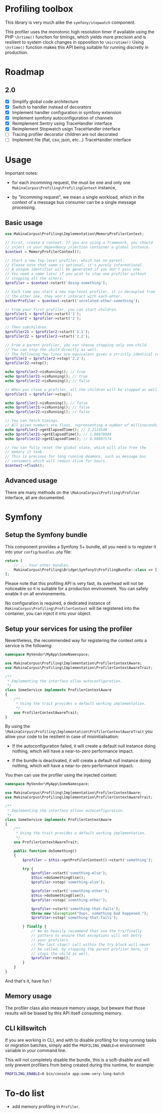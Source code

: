 # Profiling toolbox

This library is very much alike the `symfony/stopwatch` component.

This profiler uses the monotonic high resolution timer if available using the PHP
`\hrtime()` function for timings, which yields more precision and is resilient
to system clock changes in opposition to `\microtime()` Using `\hrtime()`
function makes this API being suitable for running discretly in production.

# Roadmap

## 2.0

 - [x] Simplify global code architecture
 - [x] Switch to handler instead of decorators
 - [x] Implement handler configuration in symfony extension
 - [x] Implement symfony autoconfiguration of channels
 - [x] Reimplement Sentry using TraceHandler interface
 - [x] Reimplement Stopwatch usign TraceHandler interface
 - [ ] Tracing profiler decorator children are not decorated
 - [ ] Implement file (flat, csv, json, etc...) TraceHandler interface

# Usage

Important notes:

 - for each incomming request, the must be one and only one
   `MakinaCorpus\Profiling\ProfilingContext` instance,

 - by "incomming request", we mean a single workload, which in the context of
   a message bus consumer can be a single message processing.

## Basic usage

```php
use MakinaCorpus\Profiling\Implementation\MemoryProfilerContext;

// First, create a context. If you are using a framework, you should
// inject in your dependency injection container a global instance.
$context = MemoryProfilerContext();

// Start a new top-level profiler, which has no parent.
// Please note that name is optional, it's purely informational.
// A unique identifier will be generated if you don't pass one.
// You need a name later if you wish to stop one profiler without
// stopping all the others.
$profiler = $context->start('doing-something');

// Each time you start a new top-level profiler, it is decoupled from
// the other one, they won't interact with each-ohter.
$otherProfiler = $context->start('unrelated-other-something');

// From your first profiler, you can start children.
$profiler1 = $profiler->start('1');
$profiler2 = $profiler->start('2');

// Then subchildren.
$profiler21 = $profiler2->start('2.1');
$profiler22 = $profiler2->start('2.2');

// From a parent profiler, you can choose stopping only one child.
// You can stop the child directly as well.
// The following two lines are equivalent gives a strictly identical result.
$profiler2 = $profiler2->stop('2.2');
$profiler22->stop();

echo $profiler2->isRunning(); // true
echo $profiler21->isRunning(); // true
echo $profiler22->isRunning(); // false

// When you close a profiler, all the children will be stopped as well.
$profiler2 = $profiler->stop();

echo $profiler2->isRunning(); // false
echo $profiler21->isRunning(); // false
echo $profiler22->isRunning(); // false

// You can fetch timings.
// All given numbers are float, reprensenting a number of milliseconds.
echo $profiler2->getElapsedTime(); // 2.2124548
echo $profiler21->getElapsedTime(); // 1.88878889
echo $profiler22->getElapsedTime(); // 0.98897574

// You can fully reset the global state, which will also free the
// memory it took.
// This is precious for long running deamons, such as message bus
// consumers which will remain alive for hours.
$context->flush();
```

## Advanced usage

There are many methods on the `\MakinaCorpus\Profiling\Profiler` interface, all are documented.

# Symfony

## Setup the Symfony bundle

This component provides a Symfony 5+ bundle, all you need is to register it
into your `config/bundles.php` file:

```php
return [
    // ... Your other bundles.
    MakinaCorpus\Profiling\Bridge\Symfony5\ProfilingBundle::class => ['all' => true],
];
```

Please note that this profiling API is very fast, its overhead will not be
noticeable so it is suitable for a production environment. You can safely
enable it on all environements.

No configuration is required, a dedicated instance of `MakinaCorpus\Profiling\ProfilerContext`
will be registered into the container, you can inject it into your object.

## Setup your services for using the profiler

Nevertheless, the recommended way for registering the context onto a service
is the following:

```php
namespace MyVendor\MyApp\SomeNamespace;

use MakinaCorpus\Profiling\Implementation\ProfilerContextAware;
use MakinaCorpus\Profiling\Implementation\ProfilerContextAwareTrait;

/**
 * Implementing the interface allow autoconfiguration.
 */
class SomeService implements ProfilerContextAware
{
    /**
     * Using the trait provides a default working implementation.
     */
    use ProfilerContextAwareTrait;
}
```

By using the `\MakinaCorpus\Profiling\Implementation\ProfilerContextAwareTrait`
you allow your code to be resilient in case of misinitialisation:

 - If the autoconfiguration failed, it will create a default null instance doing
   nothing, which will have a near-to-zero performance impact.

 - If the bundle is deactivated, it will create a default null instance doing
   nothing, which will have a near-to-zero performance impact.

You then can use the profiler using the injected context:

```php
namespace MyVendor\MyApp\SomeNamespace;

use MakinaCorpus\Profiling\Implementation\ProfilerContextAware;
use MakinaCorpus\Profiling\Implementation\ProfilerContextAwareTrait;

/**
 * Implementing the interface allows autoconfiguration.
 */
class SomeService implements ProfilerContextAware
{
    /**
     * Using the trait provides a default working implementation.
     */
    use ProfilerContextAwareTrait;

    public function doSomething()
    {
        $profiler = $this->getProfilerContext()->start('something');

        try {
            $profiler->start('something-else');
            $this->doSomethingElse();
            $profiler->stop('something-else');

            $profiler->start('something-other');
            $this->doSomethingElse();
            $profiler->stop('something-other');

            $profiler->start('something-that-fails');
            throw new \Exception("Oups, something bad happened.");
            $profiler->stop('something-that-fails');

        } finally {
            // We do heavily recommend that use the try/finally
            // pattern to ensure that exceptions will not betry
            // your profilers.
            // The last stop() call within the try block will never
            // be called, by stopping the parent profiler here, it
            // stops the child as well.
            $profiler->stop();
        }
    }
}
```

And that's it, have fun !

## Memory usage

The profiler class also measure memory usage, but beware that those results
will be biased by this API itself consuming memory.

## CLI killswitch

If you are working in CLI, and with to disable profiling for long running tasks
or migration batches, simply add the `PROFILING_ENABLE=0` environment variable
in your command line.

This will not completely disable the bundle, this is a soft-disable and will only
prevent profiliers from being created during this runtime, for example:

```sh
PROFILING_ENABLE=0 bin/console app:some-very-long-batch
```

# To-do list

- add memory profiling in `Profiler`.

